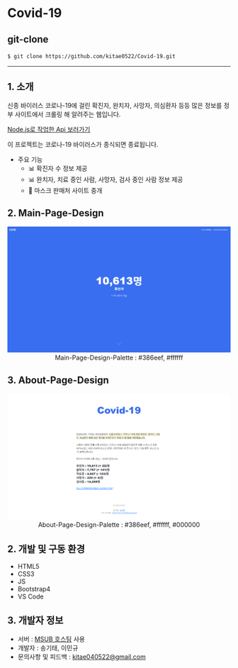 # Covid-19

## git-clone

```bash
$ git clone https://github.com/kitae0522/Covid-19.git
```

----------

## 1. 소개
신종 바이러스 코로나-19에 걸린 확진자, 완치자, 사망자, 의심환자 등등 많은 정보를 정부 사이트에서 크롤링 해 알려주는 웹입니다.

[Node.js로 작업한 Api 보러가기](https://github.com/kitae0522/Covid-19-Api)

이 프로젝트는 코로나-19 바이러스가 종식되면 종료됩니다.

- 주요 기능
  - 📊 확진자 수 정보 제공
  - 📊 완치자, 치료 중인 사람, 사망자, 검사 중인 사람 정보 제공
  - 📢 마스크 판매처 사이트 중개

## 2. Main-Page-Design

<div align="center">

  ![](img/covid-main.png)
  Main-Page-Design-Palette : #386eef, #ffffff

</div>

## 3. About-Page-Design

<div align="center">

  ![](img/covid-about.png)
  About-Page-Design-Palette : #386eef, #ffffff, #000000

</div>

## 2. 개발 및 구동 환경
- HTML5
- CSS3
- JS
- Bootstrap4
- VS Code

## 3. 개발자 정보
- 서버 : [MSUB 호스팅](http://msub.kr) 사용
- 개발자 : 송기태, 이민규
- 문의사항 및 피드백 : kitae040522@gmail.com

